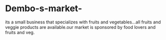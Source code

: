 # Dembo-s-market-
its a small business that specializes with fruits and vegetables...all fruits and veggie products are available.our market is sponsored by food lovers and fruits and veg.
